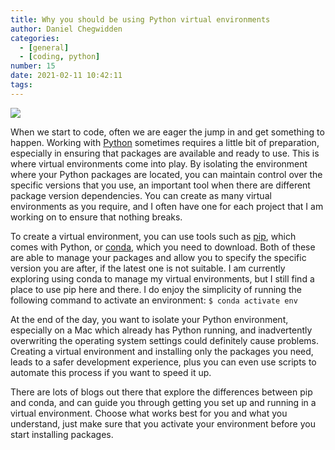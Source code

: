 ```yaml
---
title: Why you should be using Python virtual environments
author: Daniel Chegwidden
categories:
  - [general]
  - [coding, python]
number: 15
date: 2021-02-11 10:42:11
tags:
---
```


![](/images/Post_Storage.png)

When we start to code, often we are eager the jump in and get something to happen. Working with [Python](https://www.python.org) sometimes requires a little bit of preparation, especially in ensuring that packages are available and ready to use. This is where virtual environments come into play. By isolating the environment where your Python packages are located, you can maintain control over the specific versions that you use, an important tool when there are different package version dependencies. You can create as many virtual environments as you require, and I often have one for each project that I am working on to ensure that nothing breaks.

To create a virtual environment, you can use tools such as [pip](https://packaging.python.org/guides/installing-using-pip-and-virtual-environments/), which comes with Python, or [conda](https://docs.conda.io/projects/conda/en/latest/user-guide/tasks/manage-environments.html), which you need to download. Both of these are able to manage your packages and allow you to specify the specific version you are after, if the latest one is not suitable. I am currently exploring using conda to manage my virtual environments, but I still find a place to use pip here and there. I do enjoy the simplicity of running the following command to activate an environment: ``` $ conda activate env ```

At the end of the day, you want to isolate your Python environment, especially on a Mac which already has Python running, and inadvertently overwriting the operating system settings could definitely cause problems. Creating a virtual environment and installing only the packages you need, leads to a safer development experience, plus you can even use scripts to automate this process if you want to speed it up.

There are lots of blogs out there that explore the differences between pip and conda, and can guide you through getting you set up and running in a virtual environment. Choose what works best for you and what you understand, just make sure that you activate your environment before you start installing packages.
